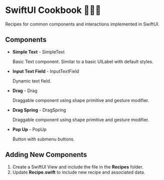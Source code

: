 # SwiftUI Cookbook 👨🏻‍🍳
Recipes for common components and interactions implemented in SwiftUI.

## Components

- **Simple Text** - SimpleText

  Basic Text component. Similar to a basic UILabel with default styles.

- **Input Text Field** - InputTextField

  Dynamic text field.

- **Drag** - Drag

  Draggable component using shape primitive and gesture modifier.

- **Drag Spring** - DragSpring

  Draggable component using shape primitive and gesture modifier.

- **Pop Up** - PopUp

  Button with submenu buttons.

## Adding New Components

1. Create a SwiftUI View and include the file in the **Recipes** folder.
2. Update **Recipe.swift** to include new recipe and associated data.
